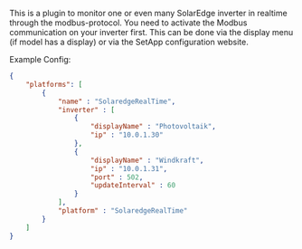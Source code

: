This is a plugin to monitor one or even many SolarEdge inverter in realtime through the modbus-protocol. You need to activate the Modbus communication on your inverter first. This can be done via the display menu (if model has a display) or via the SetApp configuration website.

Example Config:
```json
{
	"platforms": [
		{
			"name" : "SolaredgeRealTime",
			"inverter" : [
				{
					"displayName" : "Photovoltaik",
					"ip" : "10.0.1.30"
				},
				{
					"displayName" : "Windkraft",
					"ip" : "10.0.1.31",
					"port" : 502,
					"updateInterval" : 60
				}
			],
			"platform" : "SolaredgeRealTime"
		}
	]
}
```
